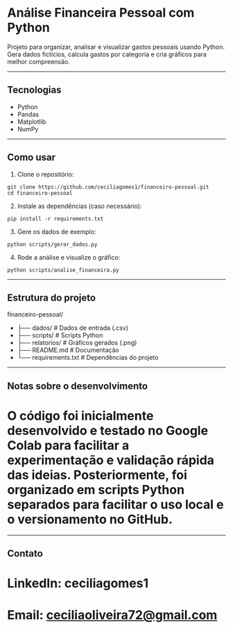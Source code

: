 
# Análise Financeira Pessoal com Python

Projeto para organizar, analisar e visualizar gastos pessoais usando Python.  
Gera dados fictícios, calcula gastos por categoria e cria gráficos para melhor compreensão.

---

## Tecnologias

- Python  
- Pandas  
- Matplotlib  
- NumPy

---

## Como usar

1. Clone o repositório:

```
git clone https://github.com/ceciliagomes1/financeiro-pessoal.git
cd financeiro-pessoal
```
2. Instale as dependências (caso necessário):

```
pip install -r requirements.txt
```
3. Gere os dados de exemplo:

```
python scripts/gerar_dados.py
```
4. Rode a análise e visualize o gráfico:

```
python scripts/analise_financeira.py
```
---

## Estrutura do projeto

financeiro-pessoal/
- ├── dados/                     # Dados de entrada (.csv)
- ├── scripts/                   # Scripts Python
- ├── relatorios/                # Gráficos gerados (.png)
- ├── README.md                  # Documentação
- └── requirements.txt           # Dependências do projeto

---

## Notas sobre o desenvolvimento
# O código foi inicialmente desenvolvido e testado no Google Colab para facilitar a experimentação e validação rápida das ideias. Posteriormente, foi organizado em scripts Python separados para facilitar o uso local e o versionamento no GitHub.

---

## Contato
# LinkedIn: ceciliagomes1

# Email: ceciliaoliveira72@gmail.com
